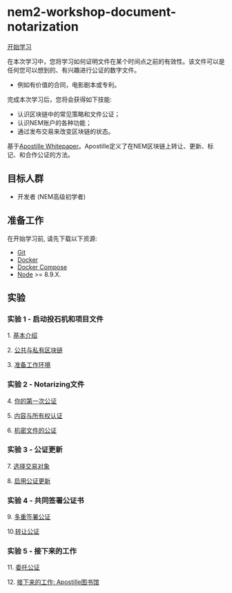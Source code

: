 # nem2-workshop-document-notarization

[开始学习](https://nemtechchina.github.io/)

在本次学习中，您将学习如何证明文件在某个时间点之前的有效性。该文件可以是任何您可以想到的、有兴趣进行公证的数字文件。
- 例如有价值的合同，电影剧本或专利。

完成本次学习后，您将会获得如下技能:

- 认识区块链中的常见策略和文件公证；
- 认识NEM账户的各种功能；
- 通过发布交易来改变区块链的状态。

基于[Apostille Whitepaper](https://nem.io/wp-content/themes/nem/files/ApostilleWhitePaper.pdf)。Apostille定义了在NEM区块链上转让、更新、标记、和合作公证的方法。

## 目标人群

* 开发者 (NEM高级初学者)

## 准备工作

在开始学习前, 请先下载以下资源:

* [Git](https://git-scm.com/book/en/v2/Getting-Started-Installing-Git)
* [Docker](https://docs.docker.com/install/)
* [Docker Compose](https://docs.docker.com/compose/install/)
* [Node](https://nodejs.org/en/download/) >= 8.9.X.

## 实验

### 实验 1 - 启动投石机和项目文件

1\. [基本介绍](https://nemtechchina.github.io/lessons/introduction/)

2\. [公共与私有区块链](https://nemtechchina.github.io/lessons/public-and-private-blockchain/)

3\. [准备工作环境](https://nemtechchina.github.io/lessons/prepare-your-workstation/)


### 实验 2 - Notarizing文件

4\. [你的第一次公证](https://nemtechchina.github.io/lessons/first-notarization/)

5\. [内容与所有权认证](https://nemtechchina.github.io/lessons/content-and-ownership-verification/)

6\. [机密文件的公证](https://nemtechchina.github.io/lessons/confidential-notarization/)

### 实验 3 - 公证更新

7\. [选择交易对象](https://nemtechchina.github.io/lessons/recipient/)

8\. [启用公证更新](https://nemtechchina.github.io/lessons/notarization-updates/)

### 实验 4 - 共同签署公证书

9\. [多重签署公证](https://nemtechchina.github.io/lessons/co-signed-notarization/)

10\.[转让公证](https://nemtechchina.github.io/lessons/transfer-notarization/)


### 实验 5 - 接下来的工作

11\. [委托公证](https://nemtechchina.github.io/lessons/delegated-notarization/)

12\. [接下来的工作: Apostille图书馆](https://nemtechchina.github.io/lessons/future-work/)
